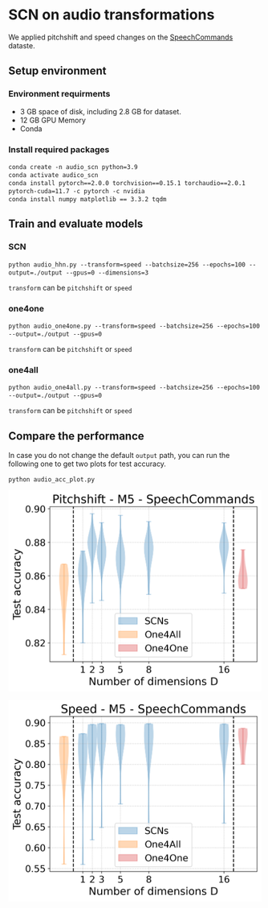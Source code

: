 # SCN on audio transformations

We applied pitchshift and speed changes on the [SpeechCommands](https://www.tensorflow.org/datasets/catalog/speech_commands) dataste.




## Setup environment


### Environment requirments

- 3 GB space of disk, including 2.8 GB for dataset.
- 12 GB GPU Memory 
- Conda

### Install required packages

```
conda create -n audio_scn python=3.9
conda activate audico_scn
conda install pytorch==2.0.0 torchvision==0.15.1 torchaudio==2.0.1 pytorch-cuda=11.7 -c pytorch -c nvidia
conda install numpy matplotlib == 3.3.2 tqdm
```


## Train and evaluate models

### SCN

``` Shell
python audio_hhn.py --transform=speed --batchsize=256 --epochs=100 --output=./output --gpus=0 --dimensions=3

```

`transform` can be `pitchshift` or `speed`

### one4one


``` Shell
python audio_one4one.py --transform=speed --batchsize=256 --epochs=100 --output=./output --gpus=0
```

`transform` can be `pitchshift` or `speed`


### one4all


``` Shell
python audio_one4all.py --transform=speed --batchsize=256 --epochs=100 --output=./output --gpus=0
```

`transform` can be `pitchshift` or `speed`

## Compare the performance

In case you do not change the default `output` path, you can run the following one to get two plots for test accuracy.

``` Shell
python audio_acc_plot.py
```


![](./figs/pitchshift/Pitchshift_M5_SpeechCommands.png)

![](./figs/speed/Speed_M5_SpeechCommands.png)
